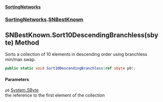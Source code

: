 #### [SortingNetworks](index.md 'index')
### [SortingNetworks](SortingNetworks.md 'SortingNetworks').[SNBestKnown](SortingNetworks_SNBestKnown.md 'SortingNetworks.SNBestKnown')
## SNBestKnown.Sort10DescendingBranchless(sbyte) Method
Sorts a collection of 10 elements in descending order using branchless min/max swap.  
```csharp
public static void Sort10DescendingBranchless(ref sbyte p0);
```
#### Parameters
<a name='SortingNetworks_SNBestKnown_Sort10DescendingBranchless(sbyte)_p0'></a>
`p0` [System.SByte](https://docs.microsoft.com/en-us/dotnet/api/System.SByte 'System.SByte')  
the reference to the first element of the collection
  
